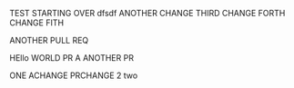 TEST
STARTING OVER
dfsdf
ANOTHER CHANGE
THIRD CHANGE
FORTH CHANGE
FITH

ANOTHER PULL REQ


HEllo WORLD PR
A
ANOTHER PR

ONE ACHANGE
PRCHANGE 2
two
